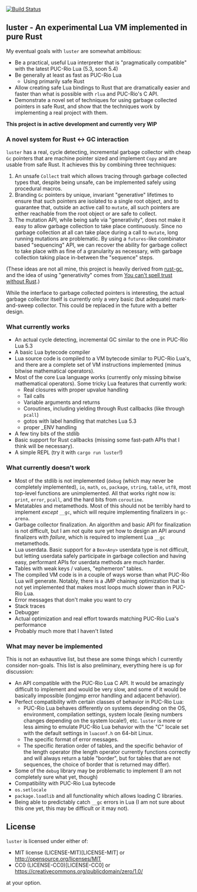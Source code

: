 [![Build Status](https://travis-ci.org/kyren/luster.svg?branch=master)](https://travis-ci.org/kyren/luster)

## luster - An experimental Lua VM implemented in pure Rust ##

My eventual goals with `luster` are somewhat ambitious:
  * Be a practical, useful Lua interpreter that is "pragmatically compatible"
    with the latest PUC-Rio Lua (5.3, soon 5.4)
  * Be generally at least as fast as PUC-Rio Lua
    * Using primarily safe Rust
  * Allow creating safe Lua bindings to Rust that are dramatically easier and
    faster than what is possible with `rlua` and PUC-Rio's C API.
  * Demonstrate a novel set of techniques for using garbage collected pointers
    in safe Rust, and show that the techniques work by implementing a real
    project with them.

**This project is in active development and currently very WIP**

### A novel system for Rust <-> GC interaction ###

`luster` has a real, cycle detecting, incremental garbage collector with cheap
`Gc` pointers that are machine pointer sized and implement `Copy` and are
usable from safe Rust.  It achieves this by combining three techniques:

1) An unsafe `Collect` trait which allows tracing through garbage collected
   types that, despite being unsafe, can be implemented safely using procedural
   macros.
2) Branding `Gc` pointers by unique, invariant "generative" lifetimes to ensure
   that such pointers are isolated to a single root object, and to guarantee
   that, outside an active call to `mutate`, all such pointers are either
   reachable from the root object or are safe to collect.
3) The mutation API, while being safe via "generativity", does not make it easy
   to allow garbage collection to take place continuously.  Since no garbage
   collection at all can take place during a call to `mutate`, long running
   mutations are problematic.  By using a `futures`-like combinator based
   "sequencing" API, we can recover the ability for garbage collect to take
   place with as fine of a granularity as necessary, with garbage collection
   taking place in-between the "sequence" steps.

(These ideas are not all mine, this project is heavily derived from
[rust-gc](https://manishearth.github.io/blog/2015/09/01/designing-a-gc-in-rust/),
and the idea of using "generativity" comes from [You can't spell trust without
Rust](https://raw.githubusercontent.com/Gankro/thesis/master/thesis.pdf).)

While the interface to garbage collected pointers is interesting, the actual
garbage collector itself is currently only a very basic (but adequate)
mark-and-sweep collector.  This could be replaced in the future with a better
design.

### What currently works ###

* An actual cycle detecting, incremental GC similar to the one in PUC-Rio Lua
  5.3
* A basic Lua bytecode compiler
* Lua source code is compiled to a VM bytecode similar to PUC-Rio Lua's, and
  there are a complete set of VM instructions implemented (minus bitwise
  mathematical operators).
* Most of the core Lua language works (currently only missing bitwise
  mathematical operators).  Some tricky Lua features that currently work:
  * Real closures with proper upvalue handling
  * Tail calls
  * Variable arguments and returns
  * Coroutines, including yielding through Rust callbacks (like through `pcall`)
  * gotos with label handling that matches Lua 5.3
  * proper _ENV handling
* A few tiny bits of the stdlib
* Basic support for Rust callbacks (missing some fast-path APIs that I think
  will be necessary).
* A simple REPL (try it with `cargo run luster`!)

### What currently doesn't work ###

* Most of the stdlib is not implemented (`debug` (which may never be completely
  implemented), `io`, `math`, `os`, `package`, `string`, `table`, `utf8`, most
  top-level functions are unimplemented.  All that works right now is: `print`,
  `error`, `pcall`, and the hard bits from `coroutine`.
* Metatables and metamethods.  Most of this should not be terribly hard to
  implement *except* `__gc`, which will require implementing finalizers in
  `gc-arena`.
* Garbage collector finalization.  An algorithm and basic API for finalization
  is not difficult, but I am not quite sure yet how to design an API around
  finalizers with *failure*, which is required to implement Lua `__gc`
  metamethods.
* Lua userdata.  Basic support for a `Box<Any>` userdata type is not difficult,
  but letting userdata safely participate in garbage collection and having easy,
  performant APIs for userdata methods are much harder.
* Tables with weak keys / values, "ephemeron" tables.
* The compiled VM code is in a couple of ways worse than what PUC-Rio Lua will
  generate.  Notably, there is a JMP chaining optimization that is not yet
  implemented that makes most loops much slower than in PUC-Rio Lua.
* Error messages that don't make you want to cry
* Stack traces
* Debugger
* Actual optimization and real effort towards matching PUC-Rio Lua's performance
* Probably much more that I haven't listed

### What may never be implemented ###

This is not an exhaustive list, but these are some things which I currently
consider non-goals.  This list is also preliminary, everything here is up for
discussion:

* An API compatible with the PUC-Rio Lua C API.  It would be amazingly difficult
  to implement and would be very slow, and some of it would be basically
  impossible (longjmp error handling and adjacent behavior).
* Perfect compatibility with certain classes of behavior in PUC-Rio Lua:
  * PUC-Rio Lua behaves differently on systems depending on the OS, environment,
    compilation settings, system locale (lexing numbers changes depending on the
    system locale!), etc.  `luster` is more or less aiming to emulate PUC-Rio
    Lua behavior with the "C" locale set with the default settings in
    `luaconf.h` on 64-bit Linux.
  * The specific format of error messages.
  * The specific iteration order of tables, and the specific behavior of the
    length operator (the length operator currently functions correctly and will
    always return a table "border", but for tables that are not sequences,
    the choice of border that is returned may differ).
* Some of the `debug` library may be problematic to implement (I am not
  completely sure what yet, though)
* Compatibility with PUC-Rio Lua bytecode
* `os.setlocale`
* `package.loadlib` and all functionality which allows loading C libraries.
* Being able to predictably catch `__gc` errors in Lua (I am not sure about this
  one yet, this may be difficult or it may not).

## License ##

`luster` is licensed under either of:

* MIT license (LICENSE-MIT)[LICENSE-MIT] or http://opensource.org/licenses/MIT
* CC0 (LICENSE-CC0)[LICENSE-CC0] or https://creativecommons.org/publicdomain/zero/1.0/

at your option.